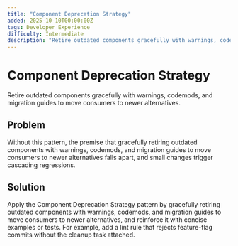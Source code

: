 ```yaml
---
title: "Component Deprecation Strategy"
added: 2025-10-10T00:00:00Z
tags: Developer Experience
difficulty: Intermediate
description: "Retire outdated components gracefully with warnings, codemods, and migration guides to move consumers to newer alternatives."
---
```

# Component Deprecation Strategy

Retire outdated components gracefully with warnings, codemods, and migration guides to move consumers to newer alternatives.

## Problem

Without this pattern, the premise that gracefully retiring outdated components with warnings, codemods, and migration guides to move consumers to newer alternatives falls apart, and small changes trigger cascading regressions.

## Solution

Apply the Component Deprecation Strategy pattern by gracefully retiring outdated components with warnings, codemods, and migration guides to move consumers to newer alternatives, and reinforce it with concise examples or tests. For example, add a lint rule that rejects feature-flag commits without the cleanup task attached.
